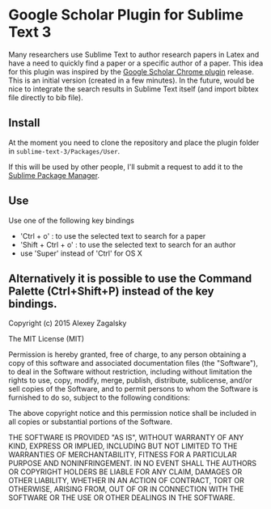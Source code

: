 # Google Scholar Plugin for Sublime Text 3

Many researchers use Sublime Text to author research papers in Latex and have a need to quickly find a paper or a specific author of a paper. This idea for this plugin was inspired by the [Google Scholar Chrome plugin](https://chrome.google.com/webstore/detail/google-scholar-button/ldipcbpaocekfooobnbcddclnhejkcpn?hl=en) release. This is an initial version (created in a few minutes). In the future, would be nice to integrate the search results in Sublime Text itself (and import bibtex file directly to bib file).

## Install
At the moment you need to clone the repository and place the plugin folder in ```sublime-text-3/Packages/User```.

If this will be used by other people, I'll submit a request to add it to the [Sublime Package Manager](http://wbond.net/sublime_packages/package_control).

## Use
Use one of the following key bindings

- 'Ctrl + o' : to use the selected text to search for a paper
- 'Shift + Ctrl + o' : to use the selected text to search for an author
- use 'Super' instead of 'Ctrl' for OS X

Alternatively it is possible to use the Command Palette (Ctrl+Shift+P) instead of the key bindings.
---
Copyright (c) 2015 Alexey Zagalsky

The MIT License (MIT)

Permission is hereby granted, free of charge, to any person obtaining a copy
of this software and associated documentation files (the "Software"), to deal
in the Software without restriction, including without limitation the rights
to use, copy, modify, merge, publish, distribute, sublicense, and/or sell
copies of the Software, and to permit persons to whom the Software is
furnished to do so, subject to the following conditions:

The above copyright notice and this permission notice shall be included in all
copies or substantial portions of the Software.

THE SOFTWARE IS PROVIDED "AS IS", WITHOUT WARRANTY OF ANY KIND, EXPRESS OR
IMPLIED, INCLUDING BUT NOT LIMITED TO THE WARRANTIES OF MERCHANTABILITY,
FITNESS FOR A PARTICULAR PURPOSE AND NONINFRINGEMENT. IN NO EVENT SHALL THE
AUTHORS OR COPYRIGHT HOLDERS BE LIABLE FOR ANY CLAIM, DAMAGES OR OTHER
LIABILITY, WHETHER IN AN ACTION OF CONTRACT, TORT OR OTHERWISE, ARISING FROM,
OUT OF OR IN CONNECTION WITH THE SOFTWARE OR THE USE OR OTHER DEALINGS IN THE
SOFTWARE.